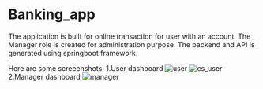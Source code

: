 # Banking_app

The application is built for online transaction for user with an account.
The Manager role is created for administration purpose.
The backend and API is generated using springboot framework.

Here are some screeenshots:
1.User dashboard
![user](https://user-images.githubusercontent.com/65355702/218375820-957e5837-e856-42cb-a4e5-83c616518a64.png)
![cs_user](https://user-images.githubusercontent.com/65355702/218375814-0b755fa1-2527-4ba1-b58c-5e38f6fecef7.png)
2.Manager dashboard
![manager](https://user-images.githubusercontent.com/65355702/218375818-887596ff-cc93-4b11-909d-0bef71e7a337.png)

